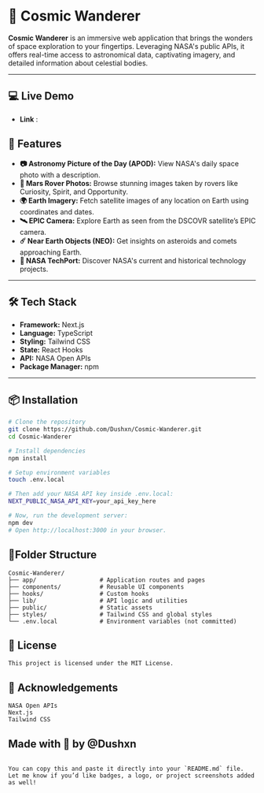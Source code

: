 # 🌌 Cosmic Wanderer

**Cosmic Wanderer** is an immersive web application that brings the wonders of space exploration to your fingertips. Leveraging NASA's public APIs, it offers real-time access to astronomical data, captivating imagery, and detailed information about celestial bodies.

---
## 💻 Live Demo
- **Link** : 

## 🚀 Features

- **📷 Astronomy Picture of the Day (APOD):** View NASA's daily space photo with a description.
- **🚜 Mars Rover Photos:** Browse stunning images taken by rovers like Curiosity, Spirit, and Opportunity.
- **🌍 Earth Imagery:** Fetch satellite images of any location on Earth using coordinates and dates.
- **🛰️ EPIC Camera:** Explore Earth as seen from the DSCOVR satellite’s EPIC camera.
- **☄️ Near Earth Objects (NEO):** Get insights on asteroids and comets approaching Earth.
- **🧪 NASA TechPort:** Discover NASA's current and historical technology projects.

---

## 🛠️ Tech Stack

- **Framework:** Next.js
- **Language:** TypeScript
- **Styling:** Tailwind CSS
- **State:** React Hooks
- **API:** NASA Open APIs
- **Package Manager:** npm

---

## 📦 Installation

```bash
# Clone the repository
git clone https://github.com/Dushxn/Cosmic-Wanderer.git
cd Cosmic-Wanderer

# Install dependencies
npm install

# Setup environment variables
touch .env.local

# Then add your NASA API key inside .env.local:
NEXT_PUBLIC_NASA_API_KEY=your_api_key_here

# Now, run the development server:
npm dev
# Open http://localhost:3000 in your browser.
```

## 📂Folder Structure
```
Cosmic-Wanderer/
├── app/                  # Application routes and pages
├── components/           # Reusable UI components
├── hooks/                # Custom hooks
├── lib/                  # API logic and utilities
├── public/               # Static assets
├── styles/               # Tailwind CSS and global styles
└── .env.local            # Environment variables (not committed)
```
## 📄 License
```
This project is licensed under the MIT License.
```
## 🙌 Acknowledgements
```
NASA Open APIs
Next.js
Tailwind CSS
```
## Made with 🌠 by @Dushxn
```

You can copy this and paste it directly into your `README.md` file. Let me know if you’d like badges, a logo, or project screenshots added as well!

```

